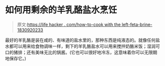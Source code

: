 # 如何用剩余的羊乳酪盐水烹饪

> 原文:[https://life hacker . com/how-to-cook with the left-feta-brine-1830920233](https://lifehacker.com/how-to-cook-with-leftover-feta-brine-1830920233)

最好的羊乳酪是装在咸的、有味道的盐水里的，那种东西是纯液态的。就像任何盐水都可以用来给食物调味一样，剩下的羊乳酪盐水可以用来搅拌奶酪米饭；湿润可口的猪排；还有美味无比的锅酱。(它也可以很好地冷冻，这意味着你可以无限期地保存它。)